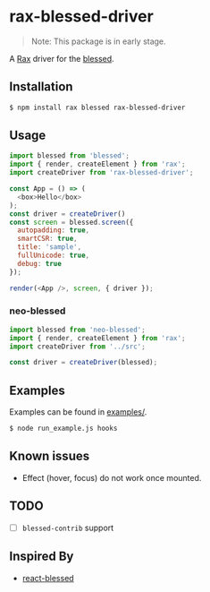 # rax-blessed-driver

> Note: This package is in early stage.

A [Rax](https://github.com/alibaba/rax) driver for the [blessed](https://github.com/chjj/blessed).

## Installation

```bash
$ npm install rax blessed rax-blessed-driver
```

## Usage

```javascript
import blessed from 'blessed';
import { render, createElement } from 'rax';
import createDriver from 'rax-blessed-driver';

const App = () => (
  <box>Hello</box>
);
const driver = createDriver()
const screen = blessed.screen({
  autopadding: true,
  smartCSR: true,
  title: 'sample',
  fullUnicode: true,
  debug: true
});

render(<App />, screen, { driver });
```

### neo-blessed

```javascript
import blessed from 'neo-blessed';
import { render, createElement } from 'rax';
import createDriver from '../src';

const driver = createDriver(blessed);
```

## Examples

Examples can be found in [examples/](./examples).

```bash
$ node run_example.js hooks
```

## Known issues
* Effect (hover, focus) do not work once mounted.

## TODO
- [ ] `blessed-contrib` support

## Inspired By
* [react-blessed](https://github.com/Yomguithereal/react-blessed)
